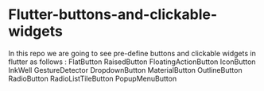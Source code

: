 # Flutter-buttons-and-clickable-widgets
In this repo we are going to see pre-define buttons and clickable widgets in flutter as follows : FlatButton RaisedButton FloatingActionButton IconButton InkWell GestureDetector DropdownButton MaterialButton OutlineButton RadioButton RadioListTileButton PopupMenuButton
